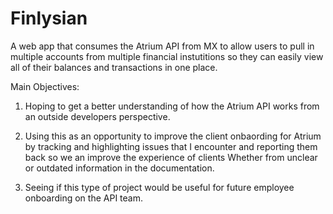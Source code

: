 # Finlysian


A web app that consumes the Atrium API from MX to allow users to pull in multiple accounts from multiple financial instutitions so they can easily view all of their balances and transactions in one place.


Main Objectives:

1. Hoping to get a better understanding of how the Atrium API works from an outside developers perspective. 

2. Using this as an opportunity to improve the client onbaording for Atrium by tracking and highlighting issues that I encounter and reporting them back so we an improve the experience of clients Whether from unclear or outdated information in the documentation. 

3. Seeing if this type of project would be useful for future employee onboarding on the API team. 



